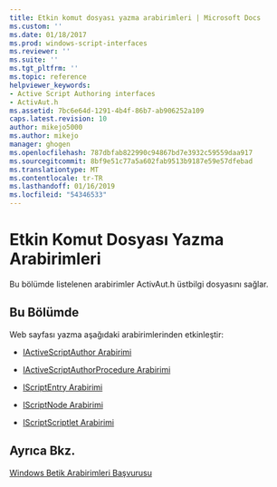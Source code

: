 ```yaml
---
title: Etkin komut dosyası yazma arabirimleri | Microsoft Docs
ms.custom: ''
ms.date: 01/18/2017
ms.prod: windows-script-interfaces
ms.reviewer: ''
ms.suite: ''
ms.tgt_pltfrm: ''
ms.topic: reference
helpviewer_keywords:
- Active Script Authoring interfaces
- ActivAut.h
ms.assetid: 7bc6e64d-1291-4b4f-86b7-ab906252a109
caps.latest.revision: 10
author: mikejo5000
ms.author: mikejo
manager: ghogen
ms.openlocfilehash: 787dbfab822990c94867bd7e3932c59559daa917
ms.sourcegitcommit: 8bf9e51c77a5a602fab9513b9187e59e57dfebad
ms.translationtype: MT
ms.contentlocale: tr-TR
ms.lasthandoff: 01/16/2019
ms.locfileid: "54346533"
---
```

# <a name="active-script-authoring-interfaces"></a>Etkin Komut Dosyası Yazma Arabirimleri
Bu bölümde listelenen arabirimler ActivAut.h üstbilgi dosyasını sağlar.  
  
## <a name="in-this-section"></a>Bu Bölümde  
 Web sayfası yazma aşağıdaki arabirimlerinden etkinleştir:  
  
-   [IActiveScriptAuthor Arabirimi](../../winscript/reference/iactivescriptauthor-interface.md)  
  
-   [IActiveScriptAuthorProcedure Arabirimi](../../winscript/reference/iactivescriptauthorprocedure-interface.md)  
  
-   [IScriptEntry Arabirimi](../../winscript/reference/iscriptentry-interface.md)  
  
-   [IScriptNode Arabirimi](../../winscript/reference/iscriptnode-interface.md)  
  
-   [IScriptScriptlet Arabirimi](../../winscript/reference/iscriptscriptlet-interface.md)  
  
## <a name="see-also"></a>Ayrıca Bkz.  
 [Windows Betik Arabirimleri Başvurusu](../../winscript/reference/windows-script-interfaces-reference.md)